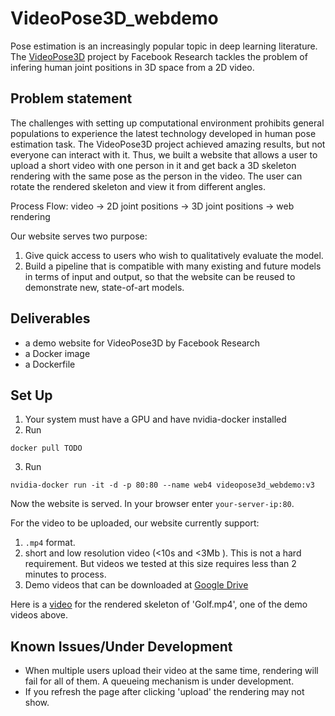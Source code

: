 # VideoPose3D_webdemo
Pose estimation is an increasingly popular topic in deep learning literature. The [VideoPose3D](https://github.com/facebookresearch/VideoPose3D) project by Facebook Research tackles the problem of infering human joint positions in 3D space from a 2D video. 

## Problem statement
The challenges with setting up computational environment prohibits general populations to experience the latest technology developed in human pose estimation task. The VideoPose3D project achieved amazing results, but not everyone can interact with it. Thus, we built a website that allows a user to upload a short video with one person in it and get back a 3D skeleton rendering with the same pose as the person in the video. The user can rotate the rendered skeleton and view it from different angles.

Process Flow:
video -> 2D joint positions -> 3D joint positions -> web rendering

Our website serves two purpose:
1. Give quick access to users who wish to qualitatively evaluate the model.
2. Build a pipeline that is compatible with many existing and future models in terms of input and output, so that the website can be reused to demonstrate new, state-of-art models.

## Deliverables
- a demo website for VideoPose3D by Facebook Research
- a Docker image
- a Dockerfile

## Set Up
1. Your system must have a GPU and have nvidia-docker installed
2. Run 
```
docker pull TODO
``` 
3. Run 
```
nvidia-docker run -it -d -p 80:80 --name web4 videopose3d_webdemo:v3
```

Now the website is served. In your browser enter `your-server-ip:80`.

For the video to be uploaded, our website currently support:
1. `.mp4` format.
2. short and low resolution video (<10s and <3Mb ). This is not a hard requirement. But videos we tested at this size requires less than 2 minutes to process.
3. Demo videos that can be downloaded at [Google Drive](https://drive.google.com/drive/folders/1oie0jcFnaiaXKqHLPQoy1-hBgSO5lunG)

Here is a [video](https://youtu.be/ei55prz3Vyg) for the rendered skeleton of 'Golf.mp4', one of the demo videos above.

## Known Issues/Under Development
- When multiple users upload their video at the same time, rendering will fail for all of them. A queueing mechanism is under development.
- If you refresh the page after clicking 'upload' the rendering may not show.
